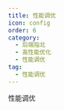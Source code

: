 ```yaml
---
title: 性能调优
icon: config
order: 6
category:
  - 后端指北
  - 高性能优化
  - 性能调优
tag:
  - 性能调优
---
```


性能调优


